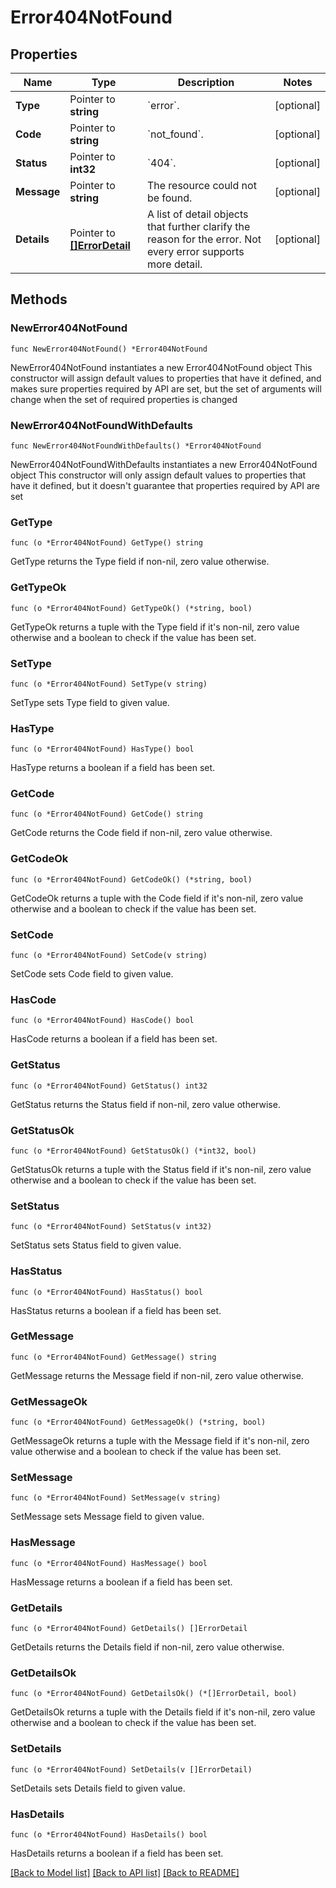 # Error404NotFound

## Properties

Name | Type | Description | Notes
------------ | ------------- | ------------- | -------------
**Type** | Pointer to **string** | &#x60;error&#x60;. | [optional] 
**Code** | Pointer to **string** | &#x60;not_found&#x60;. | [optional] 
**Status** | Pointer to **int32** | &#x60;404&#x60;. | [optional] 
**Message** | Pointer to **string** | The resource could not be found. | [optional] 
**Details** | Pointer to [**[]ErrorDetail**](ErrorDetail.md) | A list of detail objects that further clarify the reason for the error. Not every error supports more detail. | [optional] 

## Methods

### NewError404NotFound

`func NewError404NotFound() *Error404NotFound`

NewError404NotFound instantiates a new Error404NotFound object
This constructor will assign default values to properties that have it defined,
and makes sure properties required by API are set, but the set of arguments
will change when the set of required properties is changed

### NewError404NotFoundWithDefaults

`func NewError404NotFoundWithDefaults() *Error404NotFound`

NewError404NotFoundWithDefaults instantiates a new Error404NotFound object
This constructor will only assign default values to properties that have it defined,
but it doesn't guarantee that properties required by API are set

### GetType

`func (o *Error404NotFound) GetType() string`

GetType returns the Type field if non-nil, zero value otherwise.

### GetTypeOk

`func (o *Error404NotFound) GetTypeOk() (*string, bool)`

GetTypeOk returns a tuple with the Type field if it's non-nil, zero value otherwise
and a boolean to check if the value has been set.

### SetType

`func (o *Error404NotFound) SetType(v string)`

SetType sets Type field to given value.

### HasType

`func (o *Error404NotFound) HasType() bool`

HasType returns a boolean if a field has been set.

### GetCode

`func (o *Error404NotFound) GetCode() string`

GetCode returns the Code field if non-nil, zero value otherwise.

### GetCodeOk

`func (o *Error404NotFound) GetCodeOk() (*string, bool)`

GetCodeOk returns a tuple with the Code field if it's non-nil, zero value otherwise
and a boolean to check if the value has been set.

### SetCode

`func (o *Error404NotFound) SetCode(v string)`

SetCode sets Code field to given value.

### HasCode

`func (o *Error404NotFound) HasCode() bool`

HasCode returns a boolean if a field has been set.

### GetStatus

`func (o *Error404NotFound) GetStatus() int32`

GetStatus returns the Status field if non-nil, zero value otherwise.

### GetStatusOk

`func (o *Error404NotFound) GetStatusOk() (*int32, bool)`

GetStatusOk returns a tuple with the Status field if it's non-nil, zero value otherwise
and a boolean to check if the value has been set.

### SetStatus

`func (o *Error404NotFound) SetStatus(v int32)`

SetStatus sets Status field to given value.

### HasStatus

`func (o *Error404NotFound) HasStatus() bool`

HasStatus returns a boolean if a field has been set.

### GetMessage

`func (o *Error404NotFound) GetMessage() string`

GetMessage returns the Message field if non-nil, zero value otherwise.

### GetMessageOk

`func (o *Error404NotFound) GetMessageOk() (*string, bool)`

GetMessageOk returns a tuple with the Message field if it's non-nil, zero value otherwise
and a boolean to check if the value has been set.

### SetMessage

`func (o *Error404NotFound) SetMessage(v string)`

SetMessage sets Message field to given value.

### HasMessage

`func (o *Error404NotFound) HasMessage() bool`

HasMessage returns a boolean if a field has been set.

### GetDetails

`func (o *Error404NotFound) GetDetails() []ErrorDetail`

GetDetails returns the Details field if non-nil, zero value otherwise.

### GetDetailsOk

`func (o *Error404NotFound) GetDetailsOk() (*[]ErrorDetail, bool)`

GetDetailsOk returns a tuple with the Details field if it's non-nil, zero value otherwise
and a boolean to check if the value has been set.

### SetDetails

`func (o *Error404NotFound) SetDetails(v []ErrorDetail)`

SetDetails sets Details field to given value.

### HasDetails

`func (o *Error404NotFound) HasDetails() bool`

HasDetails returns a boolean if a field has been set.


[[Back to Model list]](../README.md#documentation-for-models) [[Back to API list]](../README.md#documentation-for-api-endpoints) [[Back to README]](../README.md)


